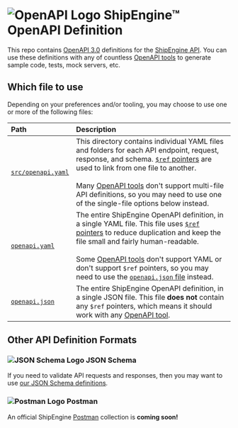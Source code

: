 ![OpenAPI Logo](https://shipengine.github.io/img/openapi-logo.png) ShipEngine™ OpenAPI Definition
==============================================

This repo contains [OpenAPI 3.0](https://github.com/OAI/OpenAPI-Specification/blob/master/versions/3.0.2.md) definitions for the [ShipEngine API](https://shipengine.com).  You can use these definitions with any of countless [OpenAPI tools](https://openapi.tools/) to generate sample code, tests, mock servers, etc.


Which file to use
-----------------------------------
Depending on your preferences and/or tooling, you may choose to use one or more of the following files:

|Path                |Description
|:-------------------|:--------------------------------
|[`src/openapi.yaml`](src/openapi.yaml)|This directory contains individual YAML files and folders for each API endpoint, request, response, and schema.  [`$ref` pointers](https://github.com/OAI/OpenAPI-Specification/blob/master/versions/3.0.2.md#reference-object) are used to link from one file to another.<br><br> Many [OpenAPI tools](https://openapi.tools/) don't support multi-file API definitions, so you may need to use one of the single-file options below instead.
|[`openapi.yaml`](openapi.yaml)        |The entire ShipEngine OpenAPI definition, in a single YAML file.  This file uses [`$ref` pointers](https://github.com/OAI/OpenAPI-Specification/blob/master/versions/3.0.2.md#reference-object) to reduce duplication and keep the file small and fairly human-readable.<br><br> Some [OpenAPI tools](https://openapi.tools/) don't support YAML or don't support `$ref` pointers, so you may need to use the [`openapi.json` file](openapi.json) instead.
|[`openapi.json`](openapi.json)        |The entire ShipEngine OpenAPI definition, in a single JSON file.  This file **does not** contain any `$ref` pointers, which means it should work with any [OpenAPI tool](https://openapi.tools/).


Other API Definition Formats
-----------------------------------

### ![JSON Schema Logo](https://shipengine.github.io/img/json-schema-logo-small.png) JSON Schema
If you need to validate API requests and responses, then you may want to use [our JSON Schema definitions](https://github.com/ShipEngine/shipengine-json-schema).

### ![Postman Logo](https://shipengine.github.io/img/postman-logo-small.png) Postman
An official ShipEngine [Postman](https://getpostman.com) collection is **coming soon!**
